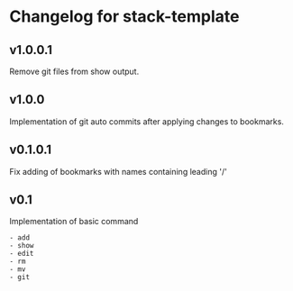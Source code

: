 # Changelog for stack-template

## v1.0.0.1

Remove git files from show output.

## v1.0.0

Implementation of git auto commits after applying changes to bookmarks.

## v0.1.0.1

Fix adding of bookmarks with names containing leading '/'

## v0.1

Implementation of basic command

	- add
	- show
	- edit
	- rm
	- mv
	- git

